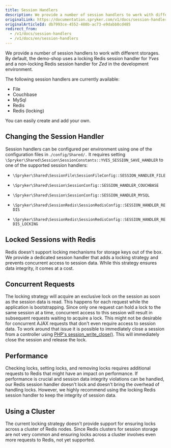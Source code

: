 ```yaml
---
title: Session Handlers
description: We provide a number of session handlers to work with different storages- File, Couchbase, MySql, Redis, Redis (locking).
originalLink: https://documentation.spryker.com/v1/docs/session-handlers
originalArticleId: db7993ce-4552-480b-ac73-e9dabb8cd485
redirect_from:
  - /v1/docs/session-handlers
  - /v1/docs/en/session-handlers
---
```


We provide a number of session handlers to work with different storages. By default, the demo-shop uses a locking Redis session handler for *Yves* and a non-locking Redis session handler for *Zed* in the development environment.

The following session handlers are currently available:

* File
* Couchbase
* MySql
* Redis
* Redis (locking)

You can easily create and add your own.

## Changing the Session Handler
Session handlers can be configured per environment using one of the configuration files in .`/config/Shared/.` It requires setting `\Spryker\Shared\Session\SessionConstants::YVES_SESSION_SAVE_HANDLER` to one of the supported session handlers:

* `\Spryker\Shared\SessionFile\SessionFileConfig::SESSION_HANDLER_FILE`

* `\Spryker\Shared\Session\SessionConfig::SESSION_HANDLER_COUCHBASE`

* `\Spryker\Shared\Session\SessionConfig::SESSION_HANDLER_MYSQL`

* `\Spryker\Shared\SessionRedis\SessionRedisConfig::SESSION_HANDLER_REDIS`

* `\Spryker\Shared\SessionRedis\SessionRedisConfig::SESSION_HANDLER_REDIS_LOCKING`

## Locked Sessions with Redis
Redis doesn't support locking mechanisms for storage keys out of the box. We provide a dedicated session handler that adds a locking strategy and prevents concurrent access to session data. While this strategy ensures data integrity, it comes at a cost.

## Concurrent Requests
The locking strategy will acquire an exclusive lock on the session as soon as the session data is read. This happens for each request while the application is bootstrapping. Since only one request can hold a lock to the same session at a time, concurrent access to this session will result in subsequent requests waiting to acquire a lock. This might not be desirable for concurrent AJAX requests that don't even require access to session data. To work around that issue it is possible to immediately close a session from a controller using [PHP's session_write_close()](http://php.net/manual/en/function.session-write-close.php). This will immediately close the session and release the lock.

## Performance
Checking locks, setting locks, and removing locks requires additional requests to Redis that might have an impact on performance. If performance is crucial and session data integrity violations can be handled, our Redis session handler doesn't lock and doesn't bring the overhead of handling locks. However, we highly recommend using the locking Redis session handler to keep the integrity of session data.

## Using a Cluster
The current locking strategy doesn't provide support for ensuring locks across a cluster of Redis nodes. Since Redis clusters for session storage are not very common and ensuring locks across a cluster involves even more requests to Redis, not yet supported.
